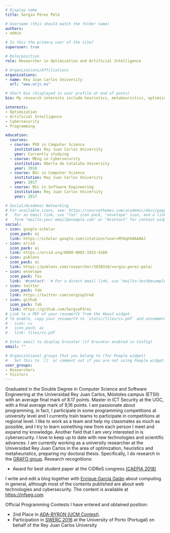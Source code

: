 ```yaml
---
# Display name
title: Sergio Pérez Peló

# Username (this should match the folder name)
authors:
- admin

# Is this the primary user of the site?
superuser: true

# Role/position
role: Researcher in Optimization and Artificial Intelligence

# Organizations/Affiliations
organizations:
- name: Rey Juan Carlos University
  url: "www.urjc.es"

# Short bio (displayed in user profile at end of posts)
bio: My research interests include heuristics, metaheuristics, optimization and artificial intelligence. In addition, outside the research field, I am interested in programming and cybersecurity.

interests:
- Optimization
- Artificial Intelligence
- Cybersecurity
- Programming

education:
  courses:
  - course: PhD in Computer Science
    institution: Rey Juan Carlos University
    year: Currently studying
  - course: MEng in Cybersecurity
    institution: Oberta de Cataluña University
    year: 2018
  - course: BSc in Computer Science
    institution: Rey Juan Carlos University
    year: 2017
  - course: BSc in Software Engineering
    institution: Rey Juan Carlos University
    year: 2017

# Social/Academic Networking
# For available icons, see: https://sourcethemes.com/academic/docs/page-builder/#icons
#   For an email link, use "fas" icon pack, "envelope" icon, and a link in the
#   form "mailto:your-email@example.com" or "#contact" for contact widget.
social:
- icon: google-scholar
  icon_pack: ai
  link: https://scholar.google.com/citations?user=Mt6qhG0AAAAJ
- icon: orcid
  icon_pack: ai
  link: https://orcid.org/0000-0002-1915-4160
- icon: publons
  icon_pack: ai
  link: https://publons.com/researcher/3030310/sergio-perez-pelo/
- icon: envelope
  icon_pack: fas
  link: '#contact'  # For a direct email link, use "mailto:test@example.org".
- icon: twitter
  icon_pack: fab
  link: https://twitter.com/sergiop3red
- icon: github
  icon_pack: fab
  link: https://github.com/SergioP3rez
# Link to a PDF of your resume/CV from the About widget.
# To enable, copy your resume/CV to `static/files/cv.pdf` and uncomment the lines below.
# - icon: cv
#   icon_pack: ai
#   link: files/cv.pdf

# Enter email to display Gravatar (if Gravatar enabled in Config)
email: ""

# Organizational groups that you belong to (for People widget)
#   Set this to `[]` or comment out if you are not using People widget.
user_groups:
- Researchers
- Visitors
---
```


Graduated in the Double Degree in Computer Science and Software Engineering at the Universidad Rey Juan Carlos, Móstoles campus (ETSII) with an average final mark of 8.17 points. Master in ICT Security at the UOC, with a final average mark of 9,16 points. I am passionate about programming, in fact, I participate in some programming competitions at university level and I currently train teams to participate in competitions at regional level. I like to work as a team and help my classmates as much as possible, and I try to learn something new from each person I meet and expand my knowledge. Another field that I am very interested in is cybersecurity. I love to keep up to date with new technologies and scientific advances. I am currently working as a university researcher at the Universidad Rey Juan Carlos in the area of optimization, heuristics and metaheuristics, preparing my doctoral thesis. Specifically, I do research in the [GRAFO group](https://grafo.etsii.urjc.es/). Research recognitions:


*    Award for best student paper at the CiDReS congress [(CAEPIA 2018)](https://sci2s.ugr.es/caepia18/inicio.html)

I write and edit a blog together with [Enrique García Galán](https://www.linkedin.com/in/enrique-garciag/) about computing in general, although most of the contents published are about web technologies and cybersecurity. The content is available at https://infseg.com

Official Programming Contests I have entered and obtained position:

*    2nd Place in [ADA-BYRON (UCM Contest)](http://ada-byron.es/2016/).
*    Participation in [SWERC 2016](https://swerc.eu/) at the University of Porto (Portugal) on behalf of the Rey Juan Carlos University